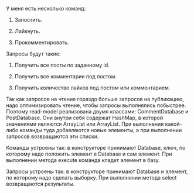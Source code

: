 У меня есть несколько команд:

1) Запостить.

2) Лайкнуть.

3) Прокомментировать.

Запросы будут такие:

1) Получить все посты по заданному id.

2) Получить все комментарии под постом.

3) Получить количество лайков под постом или комментарием.


Так как запросов на чтение гораздо больше запросов на публикацию, надо оптимизировать чтение, чтобы запросы выполнялись побыстрее. 
Поэтому read-model реализована двумя классами: CommentDatabase и PostDatabase. 
Они внутри себя содержат HashMap, в которой значениями являются ArrayList<Post> или ArrayList<Comment>. 
При выполнении какой-либо команды туда добавляются новые элементы, а при выполнении запросов возвращаются эти списки.

Команды устроены так: в конструкторе принимают Database, ключ, по которому надо положить элемент в Database и сам элемент.
При выполнении метода execute команда кладет элемент в базу.

Запросы устроены так: в конструкторе принимают Database и элемент, по которому надо сделать выборку.
При выполнении метода select возвращаются результаты.
